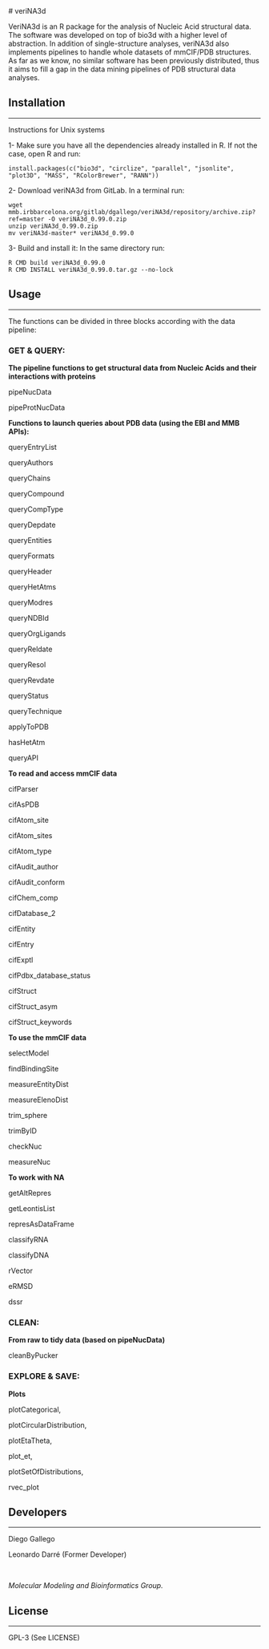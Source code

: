 <snippet>
  <content>
# veriNA3d

VeriNA3d is an R package for the analysis of Nucleic Acid structural data. The software was developed on top of bio3d with a higher level of abstraction. In addition of single-structure analyses, veriNA3d also implements pipelines to handle whole datasets of mmCIF/PDB structures. As far as we know, no similar software has been previously distributed, thus it aims to fill a gap in the data mining pipelines of PDB structural data analyses.

## Installation
---------------

Instructions for Unix systems

1- Make sure you have all the dependencies already installed in R. If not the case, open R and run:
&nbsp;

    install.packages(c("bio3d", "circlize", "parallel", "jsonlite", "plot3D", "MASS", "RColorBrewer", "RANN"))

2- Download veriNA3d from GitLab. In a terminal run:
&nbsp;

    wget mmb.irbbarcelona.org/gitlab/dgallego/veriNA3d/repository/archive.zip?ref=master -O veriNA3d_0.99.0.zip
    unzip veriNA3d_0.99.0.zip
    mv veriNA3d-master* veriNA3d_0.99.0

3- Build and install it:
    In the same directory run:
&nbsp;

    R CMD build veriNA3d_0.99.0
    R CMD INSTALL veriNA3d_0.99.0.tar.gz --no-lock

## Usage
--------

The functions can be divided in three blocks according with the data pipeline:

### GET & QUERY:

**The pipeline functions to get structural data from Nucleic Acids and their interactions with proteins**

pipeNucData

pipeProtNucData

**Functions to launch queries about PDB data (using the EBI and MMB APIs):**

queryEntryList


queryAuthors

queryChains

queryCompound

queryCompType

queryDepdate

queryEntities

queryFormats

queryHeader

queryHetAtms

queryModres

queryNDBId

queryOrgLigands

queryReldate

queryResol

queryRevdate

queryStatus

queryTechnique


applyToPDB

hasHetAtm

queryAPI

**To read and access mmCIF data**

cifParser

cifAsPDB 


cifAtom\_site

cifAtom\_sites

cifAtom\_type

cifAudit\_author

cifAudit\_conform

cifChem\_comp

cifDatabase\_2

cifEntity

cifEntry 

cifExptl

cifPdbx\_database\_status

cifStruct

cifStruct\_asym

cifStruct\_keywords

**To use the mmCIF data**

selectModel

findBindingSite

measureEntityDist

measureElenoDist

trim\_sphere

trimByID

checkNuc

measureNuc

**To work with NA**

getAltRepres

getLeontisList

represAsDataFrame

classifyRNA

classifyDNA

rVector

eRMSD

dssr

### CLEAN:

**From raw to tidy data (based on pipeNucData)**

cleanByPucker

### EXPLORE & SAVE:

**Plots**

plotCategorical, 

plotCircularDistribution, 

plotEtaTheta, 

plot\_et, 

plotSetOfDistributions, 

rvec\_plot

## Developers
-------------

Diego Gallego

Leonardo Darré (Former Developer)
&nbsp;

&nbsp;

*Molecular Modeling and Bioinformatics Group.*

## License
----------

GPL-3 (See LICENSE)

